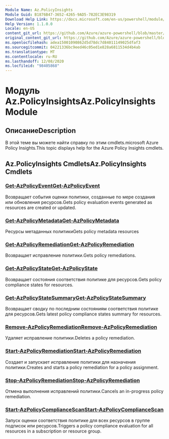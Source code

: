 ```yaml
---
Module Name: Az.PolicyInsights
Module Guid: B1876B47-3652-4265-9AD5-782EC3E98319
Download Help Link: https://docs.microsoft.com/en-us/powershell/module/az.policyinsights
Help Version: 1.1.0.0
Locale: en-US
content_git_url: https://github.com/Azure/azure-powershell/blob/master/src/PolicyInsights/PolicyInsights/help/Az.PolicyInsights.md
original_content_git_url: https://github.com/Azure/azure-powershell/blob/master/src/PolicyInsights/PolicyInsights/help/Az.PolicyInsights.md
ms.openlocfilehash: adea15001090862d5d78dc7d84011149025dfaf3
ms.sourcegitcommit: 04221336bc9eed46c05ed1e828a6811534d4b4ab
ms.translationtype: MT
ms.contentlocale: ru-RU
ms.lasthandoff: 12/08/2020
ms.locfileid: "98405868"
---
```

# <span data-ttu-id="173aa-101">Модуль Az.PolicyInsights</span><span class="sxs-lookup"><span data-stu-id="173aa-101">Az.PolicyInsights Module</span></span>
## <span data-ttu-id="173aa-102">Описание</span><span class="sxs-lookup"><span data-stu-id="173aa-102">Description</span></span>
<span data-ttu-id="173aa-103">В этой теме вы можете найти справку по этим cmdlets.microsoft Azure Policy Insights.</span><span class="sxs-lookup"><span data-stu-id="173aa-103">This topic displays help for the Azure Policy Insights cmdlets.</span></span>

## <span data-ttu-id="173aa-104">Az.PolicyInsights Cmdlets</span><span class="sxs-lookup"><span data-stu-id="173aa-104">Az.PolicyInsights Cmdlets</span></span>
### [<span data-ttu-id="173aa-105">Get-AzPolicyEvent</span><span class="sxs-lookup"><span data-stu-id="173aa-105">Get-AzPolicyEvent</span></span>](Get-AzPolicyEvent.md)
<span data-ttu-id="173aa-106">Возвращает события оценки политики, созданные по мере создания или обновления ресурсов.</span><span class="sxs-lookup"><span data-stu-id="173aa-106">Gets policy evaluation events generated as resources are created or updated.</span></span>

### [<span data-ttu-id="173aa-107">Get-AzPolicyMetadata</span><span class="sxs-lookup"><span data-stu-id="173aa-107">Get-AzPolicyMetadata</span></span>](Get-AzPolicyMetadata.md)
<span data-ttu-id="173aa-108">Ресурсы метаданных политики</span><span class="sxs-lookup"><span data-stu-id="173aa-108">Gets policy metadata resources</span></span>

### [<span data-ttu-id="173aa-109">Get-AzPolicyRemediation</span><span class="sxs-lookup"><span data-stu-id="173aa-109">Get-AzPolicyRemediation</span></span>](Get-AzPolicyRemediation.md)
<span data-ttu-id="173aa-110">Возвращает исправление политики.</span><span class="sxs-lookup"><span data-stu-id="173aa-110">Gets policy remediations.</span></span>

### [<span data-ttu-id="173aa-111">Get-AzPolicyState</span><span class="sxs-lookup"><span data-stu-id="173aa-111">Get-AzPolicyState</span></span>](Get-AzPolicyState.md)
<span data-ttu-id="173aa-112">Возвращает состояния соответствия политике для ресурсов.</span><span class="sxs-lookup"><span data-stu-id="173aa-112">Gets policy compliance states for resources.</span></span>

### [<span data-ttu-id="173aa-113">Get-AzPolicyStateSummary</span><span class="sxs-lookup"><span data-stu-id="173aa-113">Get-AzPolicyStateSummary</span></span>](Get-AzPolicyStateSummary.md)
<span data-ttu-id="173aa-114">Возвращает сводку по последним состояниям соответствия политике для ресурсов.</span><span class="sxs-lookup"><span data-stu-id="173aa-114">Gets latest policy compliance states summary for resources.</span></span>

### [<span data-ttu-id="173aa-115">Remove-AzPolicyRemediation</span><span class="sxs-lookup"><span data-stu-id="173aa-115">Remove-AzPolicyRemediation</span></span>](Remove-AzPolicyRemediation.md)
<span data-ttu-id="173aa-116">Удаляет исправление политики.</span><span class="sxs-lookup"><span data-stu-id="173aa-116">Deletes a policy remediation.</span></span>

### [<span data-ttu-id="173aa-117">Start-AzPolicyRemediation</span><span class="sxs-lookup"><span data-stu-id="173aa-117">Start-AzPolicyRemediation</span></span>](Start-AzPolicyRemediation.md)
<span data-ttu-id="173aa-118">Создает и запускает исправление политики для назначения политики.</span><span class="sxs-lookup"><span data-stu-id="173aa-118">Creates and starts a policy remediation for a policy assignment.</span></span>

### [<span data-ttu-id="173aa-119">Stop-AzPolicyRemediation</span><span class="sxs-lookup"><span data-stu-id="173aa-119">Stop-AzPolicyRemediation</span></span>](Stop-AzPolicyRemediation.md)
<span data-ttu-id="173aa-120">Отмена выполнения исправлений политики.</span><span class="sxs-lookup"><span data-stu-id="173aa-120">Cancels an in-progress policy remediation.</span></span>

### [<span data-ttu-id="173aa-121">Start-AzPolicyComplianceScan</span><span class="sxs-lookup"><span data-stu-id="173aa-121">Start-AzPolicyComplianceScan</span></span>](Start-AzPolicyComplianceScan.md)
<span data-ttu-id="173aa-122">Запуск оценки соответствия политике для всех ресурсов в группе подписок или ресурсов.</span><span class="sxs-lookup"><span data-stu-id="173aa-122">Triggers a policy compliance evaluation for all resources in a subscription or resource group.</span></span>

